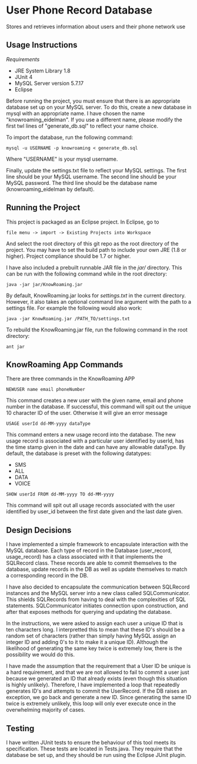 
User Phone Record Database
==========================

Stores and retrieves information about users and their phone network use




Usage Instructions
------------------
*Requirements* 
- JRE System Library 1.8
- JUnit 4
- MySQL Server version 5.7.17
- Eclipse

Before running the project, you must ensure that there is an appropriate database set up on your MySQL server. To do this, create a new database in mysql with an appropriate name. I have chosen the name "knowroaming_eidelman". If you use a different name, please modify the first twl lines of "generate_db.sql" to reflect your name choice.

To import the database, run the following command:
```
mysql -u USERNAME -p knowroaming < generate_db.sql
```

Where "USERNAME" is your mysql username.

Finally, update the settings.txt file to reflect your MySQL settings.  The first line should be your MySQL username. The second line should be your MySQL password. The third line should be the database name (knowroaming_eidelman by default).



Running the Project
----------------------

This project is packaged as an Eclipse project. In Eclipse, go to
```
file menu -> import -> Existing Projects into Workspace
```

And select the root directory of this git repo as the root directory of the project. You may have to set the build path to include your own JRE (1.8 or higher). Project compliance should be 1.7 or higher. 

I have also included a prebuilt runnable JAR file in the *jar/* directory. This can be run with the following command while in the root directory:
```
java -jar jar/KnowRoaming.jar
```

By default, KnowRoaming.jar looks for *settings.txt* in the current directory. However, it also takes an optional command line argument with the path to a settings file. For example the following would also work:

```
java -jar KnowRoaming.jar /PATH_TO/settings.txt
```

To rebuild the KnowRoaming.jar file, run the following command in the root directory:
````
ant jar
````




KnowRoaming App Commands
-------------------------
There are three commands in the KnowRoaming APP
```
NEWUSER name email phoneNumber
```
This command creates a new user with the given name, email and phone number in the database. If successful, this command will spit out the unique 10 character ID of the user. Otherwise it will give an error message


```
USAGE userId dd-MM-yyyy dataType
```
This command enters a new usage record into the database. The new usage record is associated with a particular user identified by userId, has the time stamp given in the date and can have any allowable dataType. By default, the database is preset with the following datatypes:

- SMS
- ALL
- DATA
- VOICE


```
SHOW userId FROM dd-MM-yyyy TO dd-MM-yyyy
```
This command will spit out all usage records associated with the user identified by user_id between the first date given and the last date given. 






Design Decisions
------------------
I have implemented a simple framework to encapsulate interaction with the MySQL database. Each type of record in the Database (user_record, usage_record) has a class associated with it that implements the SQLRecord class. These records are able to commit themselves to the database, update records in the DB as well as update themselves to match a corresponding record in the DB.

I have also decided to encapsulate the communication between SQLRecord instances and the MySQL server into a new class called SQLCommunicator. This shields SQLRecords from having to deal with the complexities of SQL statements. SQLCommunicator initiates connection upon construction, and after that exposes methods for querying and updating the database. 


In the instructions, we were asked to assign each user a unique ID that is ten characters long. I interpretted this to mean that these ID's should be a random set of characters (rather than simply having MySQL assign an integer ID and adding 0's to it to make it a unique ID). Although the likelihood of generating the same key twice is extremely low, there is the possibility we would do this. 
 
I have made the assumption that the requirement that a User ID be unique is a hard requirement, and that we are not allowed to fail to commit a user just because we generated an ID that already exists (even though this situation is highly unlikely). Therefore, I have implemented a loop that repeatedly generates ID's and attempts to commit the UserRecord. If the DB raises an exception, we go back and generate a new ID. Since generating the same ID twice is extremely unlikely, this loop will only ever execute once in the overwhelming majority of cases.


Testing
----------------

I have written JUnit tests to ensure the behaviour of this tool meets its specification. These tests are located in Tests.java. They require that the database be set up, and they should be run using the Eclipse JUnit plugin.